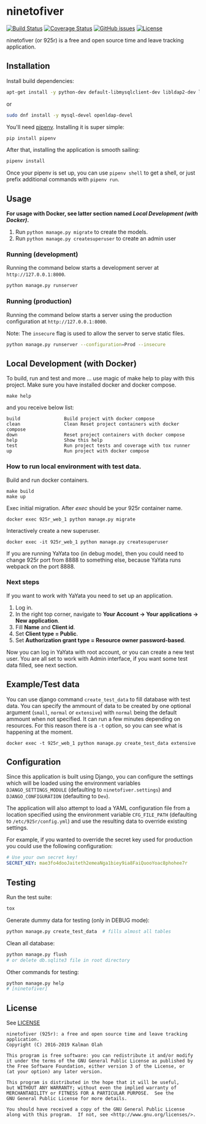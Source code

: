 ninetofiver
===========

[![Build Status](https://travis-ci.org/kalmanolah/925r.svg?branch=master)](https://travis-ci.org/kalmanolah/925r)
[![Coverage Status](https://coveralls.io/repos/github/kalmanolah/925r/badge.svg?branch=master)](https://coveralls.io/github/kalmanolah/925r?branch=master)
[![GitHub issues](https://img.shields.io/github/issues/kalmanolah/925r.svg)](https://shields.io)
[![License](https://img.shields.io/github/license/kalmanolah/925r.svg)](https://shields.io)

ninetofiver (or 925r) is a free and open source time and leave tracking application.

## Installation

Install build dependencies:

```bash
apt-get install -y python-dev default-libmysqlclient-dev libldap2-dev libsasl2-dev libssl-dev
```
or
```bash
sudo dnf install -y mysql-devel openldap-devel
```

You'll need [pipenv](https://docs.pipenv.org/). Installing it is super simple:

```bash
pip install pipenv
```

After that, installing the application is smooth sailing:

```bash
pipenv install
```

Once your pipenv is set up, you can use `pipenv shell` to get a shell, or
just prefix additional commands with `pipenv run`.

## Usage
**For usage with Docker, see latter section named _Local Development (with Docker)_.**
1. Run `python manage.py migrate` to create the models.
2. Run `python manage.py createsuperuser` to create an admin user

### Running (development)

Running the command below starts a development server at
`http://127.0.0.1:8000`.

```bash
python manage.py runserver
```

### Running (production)

Running the command below starts a server using the production configuration
at `http://127.0.0.1:8000`.

Note: The `insecure` flag is used to allow the server to serve static files.

```bash
python manage.py runserver --configuration=Prod --insecure
```

## Local Development (with Docker)

To build, run and test and more ... use magic of make help to play with this project.
Make sure you have installed docker and docker compose.
```shell
make help
```
and you receive below list:
```text
build                Build project with docker compose
clean                Clean Reset project containers with docker compose
down                 Reset project containers with docker compose
help                 Show this help
test                 Run project tests and coverage with tox runner
up                   Run project with docker compose
```
### How to run local environment with test data.
Build and run docker containers.
```shell
make build
make up
```
Exec initial migration. After _exec_ should be your 925r container name.
```shell
docker exec 925r_web_1 python manage.py migrate
```
Interactively create a new superuser.
```shell
docker exec -it 925r_web_1 python manage.py createsuperuser
```

If you are running YaYata too (in debug mode), then you could need to change 925r port from 
8888 to something else, because YaYata runs webpack on the port 8888.

### Next steps
If you want to work with YaYata you need to set up an application. 
1. Log in.
2. In the right top corner, navigate to **Your Account -> Your applications -> New application**.
3. Fill **Name** and **Client id**.
4. Set **Client type = Public**.
5. Set **Authorization grant type = Resource owner password-based**.

Now you can log in YaYata with root account, or you can create a new test user.
You are all set to work with Admin interface, if you want some test data filled, see next section.

## Example/Test data
You can use django command `create_test_data` to fill database with test data.
You can specify the ammount of data to be created by one optional argument
(`small`, `normal` or `extensive`) with `normal` being the default ammount when not specified.
It can run a few minutes depending on resources. For this reason there is a `-t` option, so you 
can see what is happening at the moment.
```shell
docker exec -t 925r_web_1 python manage.py create_test_data extensive
```

## Configuration

Since this application is built using Django, you can configure the settings
which will be loaded using the environment variables `DJANGO_SETTINGS_MODULE`
(defaulting to `ninetofiver.settings`) and `DJANGO_CONFIGURATION` (defaulting
to `Dev`).

The application will also attempt to load a YAML configuration file from a
location specified using the environment variable `CFG_FILE_PATH` (defaulting
to `/etc/925r/config.yml`) and use the resulting data to override existing
settings.

For example, if you wanted to override the secret key used for production you
could use the following configuration:

```yaml
# Use your own secret key!
SECRET_KEY: mae3fo4dooJaiteth2emeaNga1biey9ia8FaiQuooYoac8phohee7r
```

## Testing

Run the test suite:

```bash
tox
```

Generate dummy data for testing (only in DEBUG mode):

```bash
python manage.py create_test_data  # fills almost all tables
```

Clean all database:

```bash
python manage.py flush
# or delete db.sqlite3 file in root directory
```

Other commands for testing:
```bash
python manage.py help
# [ninetofiver]
```

## License

See [LICENSE](LICENSE)

```
ninetofiver (925r): a free and open source time and leave tracking application.
Copyright (C) 2016-2019 Kalman Olah

This program is free software: you can redistribute it and/or modify
it under the terms of the GNU General Public License as published by
the Free Software Foundation, either version 3 of the License, or
(at your option) any later version.

This program is distributed in the hope that it will be useful,
but WITHOUT ANY WARRANTY; without even the implied warranty of
MERCHANTABILITY or FITNESS FOR A PARTICULAR PURPOSE.  See the
GNU General Public License for more details.

You should have received a copy of the GNU General Public License
along with this program.  If not, see <http://www.gnu.org/licenses/>.
```
